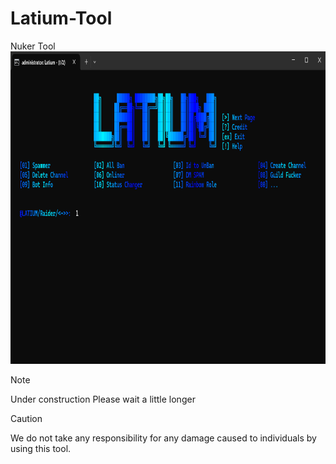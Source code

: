 # Latium-Tool
Nuker Tool 
<img src="https://github.com/Rain436/Latium-Tool/blob/main/Image/Image2.png" alt="python" width="800" height="500"/> 
> [!NOTE]
> Under construction Please wait a little longer

> [!CAUTION]
> We do not take any responsibility for any damage caused to individuals by using this tool.
